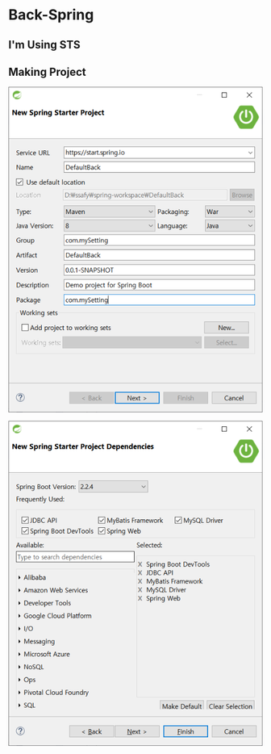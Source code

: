 # Back-Spring

## I'm Using STS

## Making Project

![SpringSetting1](/img/SpringSetting1.PNG)

![SpringSetting2](/img/SpringSetting2.PNG)
